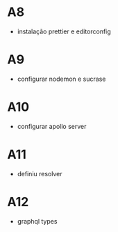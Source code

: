 # A8

- instalação prettier e editorconfig

# A9

- configurar nodemon e sucrase

# A10

- configurar apollo server

# A11

- definiu resolver

# A12

- graphql types
